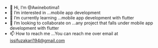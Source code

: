 - 👋 Hi, I’m @Awinebotima1
- 👀 I’m interested in ...mobile app development
- 🌱 I’m currently learning ...mobile app development with flutter
- 💞️ I’m looking to collaborate on ...any project that falls under mobile app development with flutter
- 📫 How to reach me ...You can reach me over email at issifuzakari194@gmail.com

<!---
Awinebotima1/Awinebotima1 is a ✨ special ✨ repository because its `README.md` (this file) appears on your GitHub profile.
You can click the Preview link to take a look at your changes.
--->
